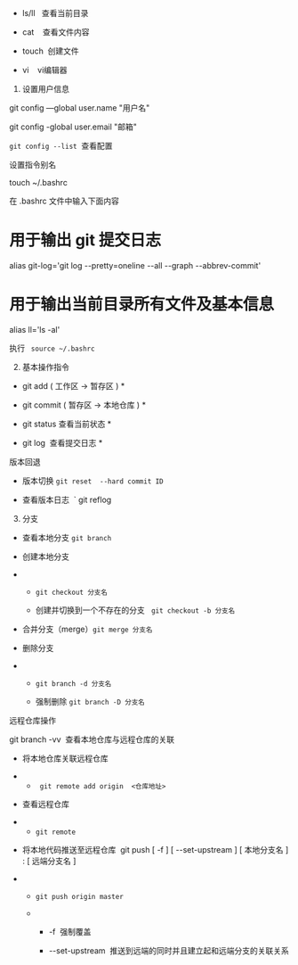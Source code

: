 -   ls/ll   查看当前目录
    
-   cat    查看文件内容
    
-   touch  创建文件
    
-   vi    vi编辑器
    

  

1.  设置用户信息
    

  

git config —global user.name "用户名"

git config -global user.email "邮箱"

  

  

  

  

` git config --list `  查看配置

  

设置指令别名

touch ~/.bashrc

在 .bashrc 文件中输入下面内容

# 用于输出 git 提交日志

alias git-log='git log --pretty=oneline --all --graph --abbrev-commit'

# 用于输出当前目录所有文件及基本信息

alias ll='ls -al'

执行 ` source ~/.bashrc `

2.  基本操作指令
    

  

-   git add ( 工作区 -> 暂存区 ) *
    
-   git commit ( 暂存区 -> 本地仓库 ) *
    

  

-   git status 查看当前状态 *
    
-   git log  查看提交日志 *
    

  

版本回退

-   版本切换 ` git reset  --hard commit ID `
    
-   查看版本日志  ` git reflog
    

  

  

3.  分支
    

-   查看本地分支 ` git branch `
    
-   创建本地分支  
    
-   -   ` git checkout 分支名 `
        
    -   创建并切换到一个不存在的分支   ` git checkout -b 分支名 `
        
-   合并分支（merge）` git merge 分支名 `
    
-   删除分支 
    
-   -   ` git branch -d 分支名 `
        
    -   强制删除 ` git branch -D 分支名 `
        

  

  

远程仓库操作

  

git branch -vv  查看本地仓库与远程仓库的关联

  

-   将本地仓库关联远程仓库
    
-   -   ` git remote add origin  <仓库地址> `
        
-   查看远程仓库
    
-   -   ` git remote `
        
-   将本地代码推送至远程仓库  git push [ -f ] [ --set-upstream ] [ 本地分支名 ] : [ 远端分支名 ]
    
-   -   ` git push origin master `
        
    -   -   -f  强制覆盖
            
        -   --set-upstream  推送到远端的同时并且建立起和远端分支的关联关系